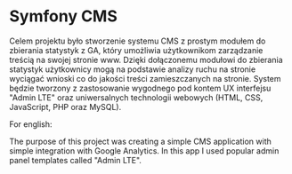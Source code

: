 # Symfony CMS

Celem projektu było stworzenie systemu CMS z prostym modułem do zbierania statystyk z GA, który umożliwia użytkownikom zarządzanie treścią na swojej stronie www. Dzięki dołączonemu modułowi do zbierania statystyk użytkownicy mogą na podstawie analizy ruchu na stronie wyciągać wnioski co do jakości treści zamieszczanych na stronie. System będzie tworzony z zastosowanie wygodnego pod kontem UX interfejsu "Admin LTE" oraz uniwersalnych technologii webowych (HTML, CSS, JavaScript, PHP oraz MySQL).

For english:

The purpose of this project was creating a simple CMS application with simple integration with Google Analytics. In this app I used popular admin panel templates called "Admin LTE".
